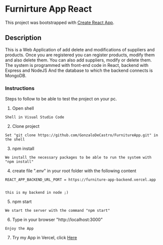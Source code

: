 # Furnirture App React

This project was bootstrapped with [Create React App](https://github.com/facebook/create-react-app).

## Description

This is a Web Application of add delete and modifications of suppliers and products.
Once you are registered you can register products, modify them and also delete them.
You can also add suppliers, modify or delete them.
The system is programmed with front-end code in React, backend with Express and NodeJS
And the database to which the backend connects is MongoDB.

### Instructions

Steps to follow to be able to test the project on your pc.

1. Open shell

```
Shell in Visual Studio Code
```

2. Clone project

```
Set "git clone https://github.com/GonzaloDeCastro/FurnitureApp.git" in the shell
```

3. npm install

```
We install the necessary packages to be able to run the system with "npm install"

```

4. create file ".env" in your root folder with the following content

```
REACT_APP_BACKEND_URL_PORT = https://furniture-app-backend.vercel.app


this is my backend in node ;)
```

5. npm start

```
We start the server with the command "npm start"
```

6. Type in your browser "http://localhost:3000"

```
Enjoy the App
```

7. Try my App in Vercel, click [Here](https://furniture-app-vdu3.vercel.app)

